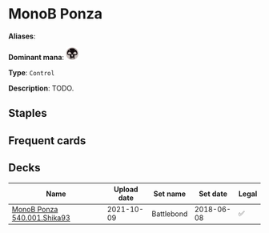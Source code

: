 # MonoB Ponza

**Aliases**: 

**Dominant mana**: <img src="../resources/images/mana/B.png" width="25"/>

**Type**: `Control`

**Description**: TODO.

## **Staples**



## **Frequent cards**



## **Decks**

| Name | Upload date | Set name | Set date | Legal |
| -----| ----------- | -------- | -------- | ----- |
| [MonoB Ponza 540.001.Shika93](https://www.mtggoldfish.com/deck/4351754) | 2021-10-09 | Battlebond | 2018-06-08 | ✅ |


